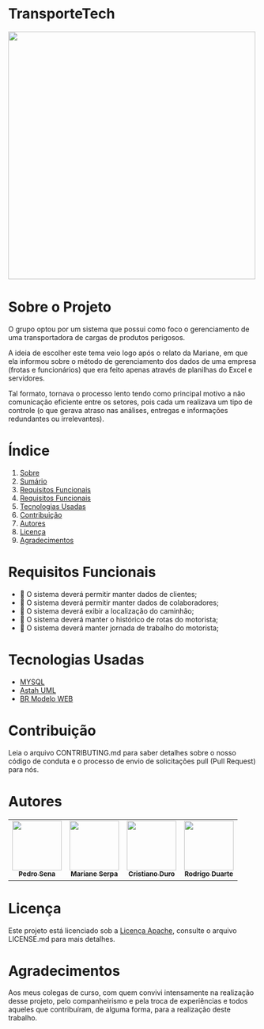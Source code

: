 # TransporteTech

<tr>
   <td align="center"><a><img src="https://scontent.fplu23-1.fna.fbcdn.net/v/t39.30808-6/259242166_5290347630992455_9085359198066870302_n.jpg?_nc_cat=103&ccb=1-5&_nc_sid=730e14&_nc_eui2=AeHOCTktRWFSUzeSTNhsZtKT3KNai_W0sInco1qL9bSwifX9ub3IETNv8aXd5r0cshGh85oviMoDVRb4Bfb-Lz8E&_nc_ohc=K-sOJcujuTgAX_XgS5Z&tn=qF7lx_EQKR1vvUgI&_nc_ht=scontent.fplu23-1.fna&oh=0ef776fbf148a904f4c581128087c891&oe=619D40B9" width="500px;"/a></td>
</tr>

# Sobre o Projeto

O grupo optou por um sistema que possui como foco o gerenciamento de uma transportadora de cargas de produtos perigosos.


A ideia de escolher este tema veio logo após o relato da Mariane, em que ela informou sobre o método de gerenciamento dos dados de uma empresa (frotas e funcionários) que era feito apenas através de planilhas do Excel e servidores. 

Tal formato, tornava o processo lento tendo como principal motivo a não comunicação eficiente entre os setores, pois cada um realizava um tipo de controle (o que gerava atraso nas análises, entregas e informações redundantes ou irrelevantes).  

# Índice

1. [Sobre ](https://github.com/PedroSena77/TransporteTech/blob/main/README.md#sobre-o-projeto)
2. [Sumário](https://github.com/PedroSena77/TransporteTech#%C3%ADndice)
3. [Requisitos Funcionais](https://github.com/PedroSena77/TransporteTech#requisitos-funcionais)
4. [Requisitos Funcionais](https://github.com/PedroSena77/TransporteTech#requisitos-funcionais)
5. [Tecnologias Usadas](https://github.com/PedroSena77/TransporteTech#tecnologias-usadas)
7. [Contribuição](https://github.com/PedroSena77/TransporteTech#contribui%C3%A7%C3%A3o)
8. [Autores](https://github.com/PedroSena77/TransporteTech#autores)
9. [Licença](https://github.com/PedroSena77/TransporteTech#licen%C3%A7a)
10. [Agradecimentos](https://github.com/PedroSena77/TransporteTech#agradecimentos)

# Requisitos Funcionais
 
- 📌 O sistema deverá permitir manter dados de  clientes;
- 📌 O sistema deverá  permitir manter dados de  colaboradores;
- 📌 O sistema deverá exibir a  localização do caminhão;
- 📌 O sistema deverá manter o histórico de rotas do motorista;
- 📌 O sistema deverá manter jornada de trabalho do motorista;
 

# Tecnologias Usadas

- [MYSQL](https://www.mysql.com)
- [Astah UML](https://astah.net/products/free-student-license/)
- [BR Modelo WEB](https://www.brmodeloweb.com/)


# Contribuição

Leia o arquivo CONTRIBUTING.md para saber detalhes sobre o nosso código de conduta e o processo de envio de solicitações pull (Pull Request) para nós.

# Autores
<div>
 <table>
  <tr>
   <td align="center"><a href="https://github.com/PedroSena77"><img src="https://avatars.githubusercontent.com/u/90586396?v=4" width="100px;" alt=""/><br /><sub><b>Pedro Sena</b></sub></a></td>
   <td align="center"><a href="https://github.com/Serpa27"><img src="https://avatars.githubusercontent.com/u/90014363?v=4" width="100px;" alt=""/><br /><sub><b>Mariane Serpa</b></sub></a></td>
   <td align="center"><a href="https://github.com/Kevmorn"><img src="https://scontent.fsdu12-1.fna.fbcdn.net/v/t1.6435-9/52582639_2088183364601729_3526006088015020032_n.jpg?_nc_cat=100&ccb=1-5&_nc_sid=09cbfe&_nc_eui2=AeFg9_OcXVkHdWNQXIIS_gFi5FUafz0ahrHkVRp_PRqGsdEVzw-uYf5VQ2y9giR3QAIPN1l3Y7Xwjqp00TLwiBos&_nc_ohc=JWKgtQKitu8AX-Tc6Z7&_nc_ht=scontent.fsdu12-1.fna&oh=f26465f7cb2381d96dc1561cebe17e94&oe=618FF077" width="100px;" alt=""/><br /><sub><b>Cristiano Duro</b></sub></a></td>
   <td align="center"><a href="https://github.com/Rodrigoduartemendes"><img src="https://avatars.githubusercontent.com/u/89810064?v=4" width="100px;" alt=""/><br /><sub><b>Rodrigo Duarte</b></sub></a></td>

  </tr> 
 </table>
</div>




# Licença


Este projeto está licenciado sob a [Licença Apache](https://github.com/PedroSena77/TransporteTech/blob/main/LICENSE), consulte o arquivo LICENSE.md para mais detalhes.


# Agradecimentos
Aos meus colegas de curso, cоm quem convivi intensamente na realização desse projeto, pelo companheirismo e pela troca de experiências e todos aqueles que contribuíram, de alguma forma, para a realização deste trabalho.



